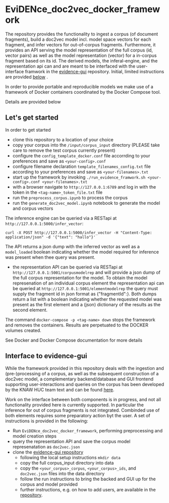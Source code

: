 # EviDENce_doc2vec_docker_framework

The repository provides the functionality to ingest a corpus (of document fragments), build a doc2vec model incl. model space vectors for each fragment, and infer vectors for out-of-corpus fragments. Furthermore, it provides an API serving the model representation of the full corpus (id, vector pairs) as well as the model representation (vector) for a in-corpus fragment based on its id. The derived models, the inferal-engine, and the representation api can and are meant to be interfaced with the user-interface framwork in the [evidence-gui](https://github.com/knaw-huc/evidence-gui) repository. Initial, limited instructions are provided [below](#interface-to-evidence-gui) .

In order to provide portable and reproducible models we make use of a framework of Docker containers coordinated by the Docker Compose tool.

Details are provided below

## Let's get started
In order to get started
- clone this repository to a location of your choice
- copy your corpus into the `/input/corpus_input` directory (PLEASE take care to remove the test corpus currently present)
- configure the `config_template_docker.conf` file accorrding to your preferences and save as `<your-config>.conf`
- configure filename declaration `template_filenames_config.txt` file according to your preferences and save as `<your-filenames>.txt`
- start up the framework by invoking `./run_evidence_framwork.sh <your-config>.conf <your-filenames>.txt`
- with a browser navigate to `http://127.0.0.1:6789` and log in with the token in the `<tag-name>_token_file.txt` file
- run the `preprocess_corpus.ipynb` to process the corpus
- run the `generate_doc2vec_model.ipynb` notebook to generate the model and corpus vectors


The inference engine can be queried via a RESTapi at `http://127.0.0.1:5000/infer_vector`:

    curl -X POST http://127.0.0.1:5000/infer_vector -H "Content-Type: application/json" -d '{"text": "hallo"}'

The API returns a json dump with the inferred vector as well as a `model_loaded` boolean indicating whether the model required for inference was present when thee query was present.

- the representation API can be queried via RESTapi at `http://127.0.0.1:5001/corpusmodelrep` and will provide a json dump of the full corpus representation for the model. To obtain the model represenation of an individual corpus element the representation api can be queried at `http://127.0.0.1:5001/elementmodelrep` the query must supply the fragment id in json format as {"fragmentId":<id>}. Both dumps return a list with a boolean indicating whether the requested model was present as the first element and a (json) dictionary of the results as the second element.

The command `docker-compose -p <tag-name> down`
stops the framework and removes the containers. Results are perpetuated to the DOCKER volumes created.

See Docker and Docker Compose documentation for more details


## Interface to evidence-gui
While the framework provided in this repository deals with the ingestion and (pre-)processing of a corpus, as well as the subsequent construction of a doc2vec model, a complementary backend/database and GUI frontend supporting user-interactions and queries on the corpus has been developed by the KNAW HUC team text and can be found [here](https://github.com/knaw-huc/evidence-gui).

Work on the interface between both components is in progress, and not all functionality provided here is currently supported. In particular the inference for out of corpus fragments is not integrated. Combinded use of both elements requires some preparatory action byt the user. A set of instructions is provided in the following:

- Run `EviDENce_doc2vec_docker_framework`, performing preprocessing and model creation steps
- query the representation API and save the corpus model represenatation as `doc2vec.json`
- clone the [evidence-gui repository](https://github.com/knaw-huc/evidence-gui)
  - following the local setup instructions `mkdir data`
  - copy the full corpus_input directory into data
  - copy the `<your_corpus>_corpus`, `<your_corpus>_ids`, and `doc2vec.json` files into the data directory
  - follow the run instructions to bring the backed and GUI up for the corpus and model provided
  - further instructions, e.g. on how to add users, are available in the [repository](https://github.com/knaw-huc/evidence-gui).
